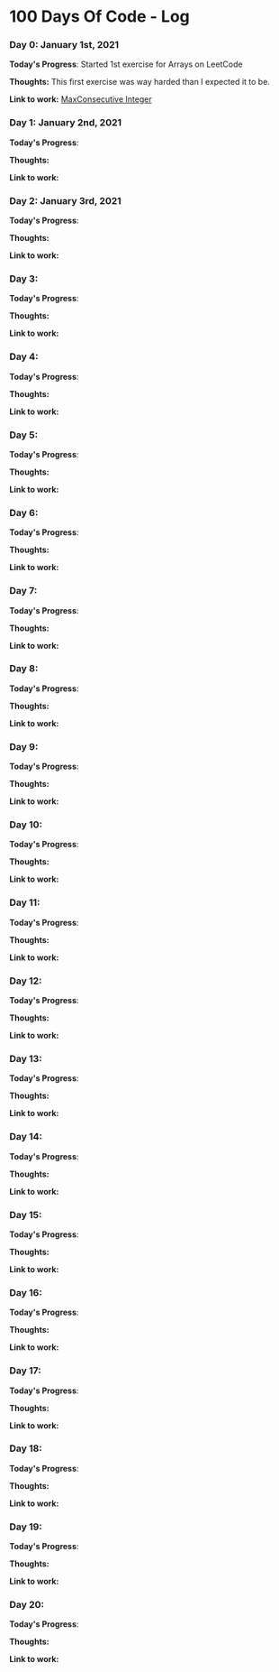 # 100 Days Of Code - Log

### Day 0: January 1st, 2021

**Today's Progress**: Started 1st exercise for Arrays on LeetCode

**Thoughts:** This first exercise was way harded than I expected it to be.

**Link to work:** [MaxConsecutive Integer](https://github.com/BrysonGreer95/LeetCode/blob/master/Arrays/MaxConsecutive/Solution.java)


### Day 1: January 2nd, 2021

**Today's Progress**: 

**Thoughts:** 

**Link to work:** 


### Day 2: January 3rd, 2021

**Today's Progress**: 

**Thoughts:** 

**Link to work:** 


### Day 3: 

**Today's Progress**: 

**Thoughts:** 

**Link to work:** 


### Day 4:

**Today's Progress**: 

**Thoughts:** 

**Link to work:** 


### Day 5:

**Today's Progress**: 

**Thoughts:** 

**Link to work:** 


### Day 6:

**Today's Progress**: 

**Thoughts:** 

**Link to work:** 


### Day 7:

**Today's Progress**: 

**Thoughts:** 

**Link to work:** 


### Day 8:

**Today's Progress**: 

**Thoughts:** 

**Link to work:** 


### Day 9:

**Today's Progress**: 

**Thoughts:** 

**Link to work:** 


### Day 10:

**Today's Progress**: 

**Thoughts:** 

**Link to work:** 


### Day 11:

**Today's Progress**: 

**Thoughts:** 

**Link to work:** 


### Day 12:

**Today's Progress**: 

**Thoughts:** 

**Link to work:** 


### Day 13:

**Today's Progress**: 

**Thoughts:** 

**Link to work:** 


### Day 14:

**Today's Progress**: 

**Thoughts:** 

**Link to work:** 


### Day 15:

**Today's Progress**: 

**Thoughts:** 

**Link to work:** 


### Day 16:

**Today's Progress**: 

**Thoughts:** 

**Link to work:** 


### Day 17:

**Today's Progress**: 

**Thoughts:** 

**Link to work:** 


### Day 18:

**Today's Progress**: 

**Thoughts:** 

**Link to work:** 


### Day 19:

**Today's Progress**: 

**Thoughts:** 

**Link to work:** 


### Day 20:

**Today's Progress**: 

**Thoughts:** 

**Link to work:** 
